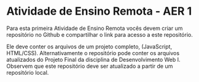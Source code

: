# Atividade de Ensino Remota - AER 1

Para esta primeira Atividade de Ensino Remota vocês devem criar um repositório no Github e compartilhar o link para acesso a este repositório. 

Ele deve conter os arquivos de um projeto completo, (JavaScript, HTML/CSS). Alternativamente o repositório pode conter os arquivos atualizados do Projeto Final 
da disciplina de Desenvolvimento Web I. Observem que este repositório deve ser atualizado a partir de um repositório local.
